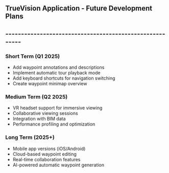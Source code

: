 ## TrueVision Application  -  Future Development Plans
## --------------------------------------------------------

### Short Term (Q1 2025)
- Add waypoint annotations and descriptions
- Implement automatic tour playback mode
- Add keyboard shortcuts for navigation switching
- Create waypoint minimap overview

### Medium Term (Q2 2025)
- VR headset support for immersive viewing
- Collaborative viewing sessions
- Integration with BIM data
- Performance profiling and optimization

### Long Term (2025+)
- Mobile app versions (iOS/Android)
- Cloud-based waypoint editing
- Real-time collaboration features
- AI-powered automatic waypoint generation 